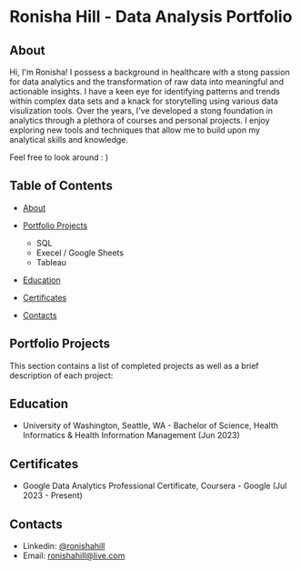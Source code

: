 # Ronisha Hill - Data Analysis Portfolio

## About
Hi, I'm Ronisha! I possess a background in healthcare with a stong passion for data analytics and the transformation of raw data into meaningful and actionable insights. I have a keen eye for identifying patterns and trends within complex data sets and a knack for storytelling using various data visulization tools. Over the years, I've developed a stong foundation in analytics through a plethora of courses and personal projects. I enjoy exploring new tools and techniques that allow me to build upon my analytical skills and knowledge. 

Feel free to look around : )

## Table of Contents
- [About](https://github.com/ronishahill/Data-Analysis-Portfolio/blob/main/README.md#about)
  
- [Portfolio Projects](https://github.com/ronishahill/Data-Analysis-Portfolio/blob/main/README.md#portfolio-projects)
   - SQL
   - Execel / Google Sheets
   - Tableau
     
- [Education](https://github.com/ronishahill/Data-Analysis-Portfolio/blob/main/README.md#education)
  
- [Certificates](https://github.com/ronishahill/Data-Analysis-Portfolio/blob/main/README.md#certificates)
  
- [Contacts](https://github.com/ronishahill/Data-Analysis-Portfolio/blob/main/README.md#contacts)

## Portfolio Projects
This section contains a list of completed projects as well as a brief description of each project:

## Education
- University of Washington, Seattle, WA - Bachelor of Science, Health Informatics & Health Information Management (Jun 2023)               

## Certificates
- Google Data Analytics Professional Certificate, Coursera - Google (Jul 2023 - Present)

## Contacts
- Linkedin: [@ronishahill](https://www.linkedin.com/in/ronishahill/)
- Email: ronishahill@live.com
